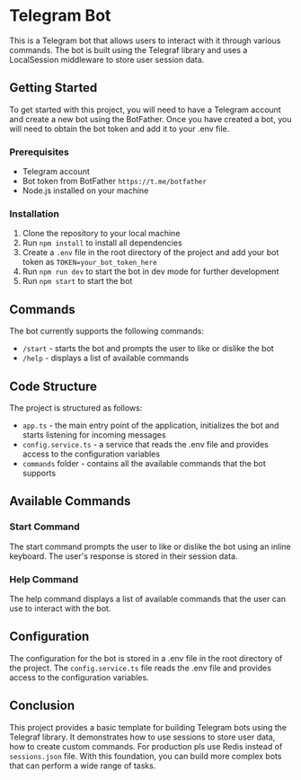 # Telegram Bot

This is a Telegram bot that allows users to interact with it through various commands. The bot is built using the Telegraf library and uses a LocalSession middleware to store user session data.

## Getting Started

To get started with this project, you will need to have a Telegram account and create a new bot using the BotFather. Once you have created a bot, you will need to obtain the bot token and add it to your .env file.

### Prerequisites

- Telegram account
- Bot token from BotFather `https://t.me/botfather`
- Node.js installed on your machine

### Installation

1. Clone the repository to your local machine
2. Run `npm install` to install all dependencies
3. Create a `.env` file in the root directory of the project and add your bot token as `TOKEN=your_bot_token_here`
4. Run `npm run dev` to start the bot in dev mode for further development
5. Run `npm start` to start the bot
   
## Commands

The bot currently supports the following commands:

- `/start` - starts the bot and prompts the user to like or dislike the bot
- `/help` - displays a list of available commands

## Code Structure

The project is structured as follows:

- `app.ts` - the main entry point of the application, initializes the bot and starts listening for incoming messages
- `config.service.ts` - a service that reads the .env file and provides access to the configuration variables
- `commands` folder - contains all the available commands that the bot supports

## Available Commands

### Start Command

The start command prompts the user to like or dislike the bot using an inline keyboard. The user's response is stored in their session data.

### Help Command

The help command displays a list of available commands that the user can use to interact with the bot.

## Configuration

The configuration for the bot is stored in a .env file in the root directory of the project. The `config.service.ts` file reads the .env file and provides access to the configuration variables.

## Conclusion

This project provides a basic template for building Telegram bots using the Telegraf library. It demonstrates how to use sessions to store user data, how to create custom commands. For production pls use Redis instead of `sessions.json` file. With this foundation, you can build more complex bots that can perform a wide range of tasks.